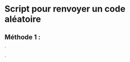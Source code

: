 # Script pour renvoyer un code aléatoire

## Méthode 1 :

`
<p id="nombre"></p>
<script>
  let $i = Math.floor(Math.random() * 101);
  document.getElementById("nombre").innerHTML = "<h2>" + $i + "</h2>";
</script>
`
